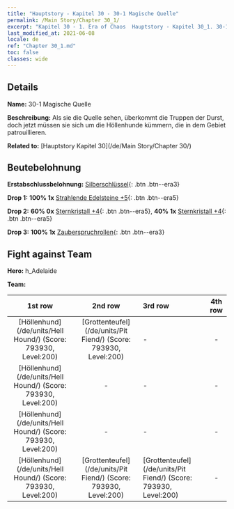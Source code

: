 ```yaml
---
title: "Hauptstory - Kapitel 30 - 30-1 Magische Quelle"
permalink: /Main Story/Chapter 30_1/
excerpt: "Kapitel 30 - 1. Era of Chaos  Hauptstory - Kapitel 30_1. 30-1 Magische Quelle"
last_modified_at: 2021-06-08
locale: de
ref: "Chapter 30_1.md"
toc: false
classes: wide
---
```


## Details

 **Name:** 30-1 Magische Quelle

 **Beschreibung:** Als sie die Quelle sehen, überkommt die Truppen der Durst, doch jetzt müssen sie sich um die Höllenhunde kümmern, die in dem Gebiet patrouillieren.

 **Related to:** [Hauptstory Kapitel 30](/de/Main Story/Chapter 30/)

## Beutebelohnung

 **Erstabschlussbelohnung:** [Silberschlüssel](/ItemsDE/con_693/){: .btn .btn--era3}

 **Drop 1:** **100% 1x** [Strahlende Edelsteine +5](/ItemsDE/mat_100/){: .btn .btn--era5}

 **Drop 2:** **60% 0x** [Sternkristall +4](/ItemsDE/mat_94/){: .btn .btn--era5}, **40% 1x** [Sternkristall +4](/ItemsDE/mat_94/){: .btn .btn--era5}

 **Drop 3:** **100% 1x** [Zauberspruchrollen](/ItemsDE/con_694/){: .btn .btn--era3}


## Fight against Team
 **Hero:** h_Adelaide

 **Team:**


  | 1st row | 2nd row | 3rd row | 4th row |
  |:----:|:----:|:----|:----:|
  | [Höllenhund](/de/units/Hell Hound/) (Score: 793930, Level:200)  | [Grottenteufel](/de/units/Pit Fiend/) (Score: 793930, Level:200)  | - | - |
  | [Höllenhund](/de/units/Hell Hound/) (Score: 793930, Level:200)  | - | - | - |
  | [Höllenhund](/de/units/Hell Hound/) (Score: 793930, Level:200)  | - | - | - |
  | [Höllenhund](/de/units/Hell Hound/) (Score: 793930, Level:200)  | [Grottenteufel](/de/units/Pit Fiend/) (Score: 793930, Level:200)  | [Grottenteufel](/de/units/Pit Fiend/) (Score: 793930, Level:200)  | - |


